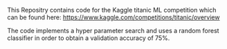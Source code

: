 This Repositry contains code for the Kaggle titanic ML competition which can be found here: https://www.kaggle.com/competitions/titanic/overview

The code implements a hyper parameter search and uses a random forest classifier in order to obtain a validation accuracy of 75%.
